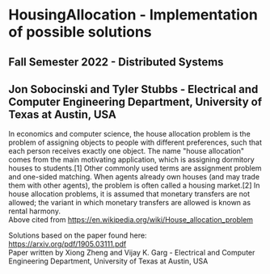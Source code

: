 # HousingAllocation - Implementation of possible solutions
## Fall Semester 2022 - Distributed Systems  
## Jon Sobocinski and Tyler Stubbs  - Electrical and Computer Engineering Department, University of Texas at Austin, USA  

In economics and computer science, the house allocation problem is the problem of assigning objects to people with different preferences, such that each person receives exactly one object. The name "house allocation" comes from the main motivating application, which is assigning dormitory houses to students.[1] Other commonly used terms are assignment problem and one-sided matching. When agents already own houses (and may trade them with other agents), the problem is often called a housing market.[2] In house allocation problems, it is assumed that monetary transfers are not allowed; the variant in which monetary transfers are allowed is known as rental harmony.    
Above cited from https://en.wikipedia.org/wiki/House_allocation_problem  

Solutions based on the paper found here: https://arxiv.org/pdf/1905.03111.pdf  
Paper written by Xiong Zheng and Vijay K. Garg - Electrical and Computer Engineering Department, University of Texas at
Austin, USA
